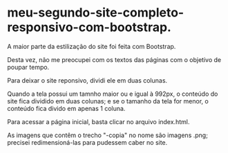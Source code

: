 # meu-segundo-site-completo-responsivo-com-bootstrap.

A maior parte da estilização do site foi feita com Bootstrap.

Desta vez, não me preocupei com os textos das páginas com o objetivo de poupar tempo.

Para deixar o site reponsivo, dividi ele em duas colunas.

Quando a tela possui um tamnho maior ou e igual à 992px, o conteúdo do site fica dividido em duas colunas; e se o tamanho da tela for menor, o conteúdo
fica divido em apenas 1 coluna.

Para acessar a página inicial, basta clicar no arquivo index.html.

As imagens que contêm o trecho "-copia" no nome são imagens .png; precisei redimensioná-las para pudessem caber no site.
